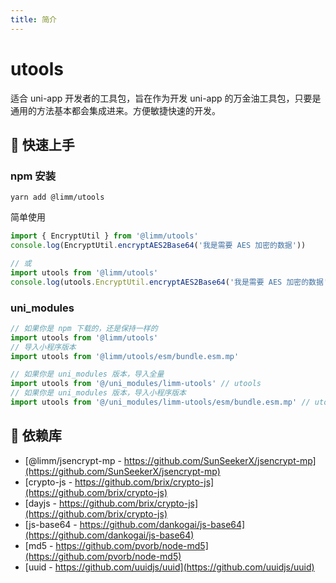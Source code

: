 ```yaml
---
title: 简介
---
```


# utools

适合 uni-app 开发者的工具包，旨在作为开发 uni-app 的万金油工具包，只要是通用的方法基本都会集成进来。方便敏捷快速的开发。

## 📌 快速上手

### npm 安装

```shell
yarn add @limm/utools
```

简单使用

```javascript
import { EncryptUtil } from '@limm/utools'
console.log(EncryptUtil.encryptAES2Base64('我是需要 AES 加密的数据'))

// 或
import utools from '@limm/utools'
console.log(utools.EncryptUtil.encryptAES2Base64('我是需要 AES 加密的数据'))
```

### uni_modules

```javascript
// 如果你是 npm 下载的，还是保持一样的
import utools from '@limm/utools'
// 导入小程序版本
import utools from '@limm/utools/esm/bundle.esm.mp'

// 如果你是 uni_modules 版本，导入全量
import utools from '@/uni_modules/limm-utools' // utools
// 如果你是 uni_modules 版本，导入小程序版本
import utools from '@/uni_modules/limm-utools/esm/bundle.esm.mp' // utools
```

## 📌 依赖库

- [@limm/jsencrypt-mp - https://github.com/SunSeekerX/jsencrypt-mp](https://github.com/SunSeekerX/jsencrypt-mp)
- [crypto-js - https://github.com/brix/crypto-js](https://github.com/brix/crypto-js)
- [dayjs - https://github.com/brix/crypto-js](https://github.com/brix/crypto-js)
- [js-base64 - https://github.com/dankogai/js-base64](https://github.com/dankogai/js-base64)
- [md5 - https://github.com/pvorb/node-md5](https://github.com/pvorb/node-md5)
- [uuid - https://github.com/uuidjs/uuid](https://github.com/uuidjs/uuid)
